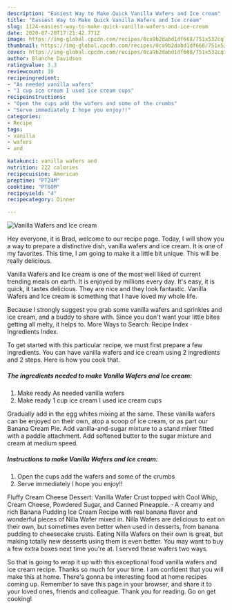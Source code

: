 ```yaml
---
description: "Easiest Way to Make Quick Vanilla Wafers and Ice cream"
title: "Easiest Way to Make Quick Vanilla Wafers and Ice cream"
slug: 1124-easiest-way-to-make-quick-vanilla-wafers-and-ice-cream
date: 2020-07-20T17:21:42.771Z
image: https://img-global.cpcdn.com/recipes/0ca9b2dabd1df668/751x532cq70/vanilla-wafers-and-ice-cream-recipe-main-photo.jpg
thumbnail: https://img-global.cpcdn.com/recipes/0ca9b2dabd1df668/751x532cq70/vanilla-wafers-and-ice-cream-recipe-main-photo.jpg
cover: https://img-global.cpcdn.com/recipes/0ca9b2dabd1df668/751x532cq70/vanilla-wafers-and-ice-cream-recipe-main-photo.jpg
author: Blanche Davidson
ratingvalue: 3.3
reviewcount: 10
recipeingredient:
- "As needed vanilla wafers"
- "1 cup ice cream I used ice cream cups"
recipeinstructions:
- "Open the cups add the wafers and some of the crumbs"
- "Serve immediately I hope you enjoy!!"
categories:
- Recipe
tags:
- vanilla
- wafers
- and

katakunci: vanilla wafers and 
nutrition: 222 calories
recipecuisine: American
preptime: "PT24M"
cooktime: "PT60M"
recipeyield: "4"
recipecategory: Dinner

---
```



![Vanilla Wafers and Ice cream](https://img-global.cpcdn.com/recipes/0ca9b2dabd1df668/751x532cq70/vanilla-wafers-and-ice-cream-recipe-main-photo.jpg)

Hey everyone, it is Brad, welcome to our recipe page. Today, I will show you a way to prepare a distinctive dish, vanilla wafers and ice cream. It is one of my favorites. This time, I am going to make it a little bit unique. This will be really delicious.

Vanilla Wafers and Ice cream is one of the most well liked of current trending meals on earth. It is enjoyed by millions every day. It's easy, it is quick, it tastes delicious. They are nice and they look fantastic. Vanilla Wafers and Ice cream is something that I have loved my whole life.

Because I strongly suggest you grab some vanilla wafers and sprinkles and ice cream, and a buddy to share with. Since you don&#39;t want your little bites getting all melty, it helps to. More Ways to Search: Recipe Index · Ingredients Index.


To get started with this particular recipe, we must first prepare a few ingredients. You can have vanilla wafers and ice cream using 2 ingredients and 2 steps. Here is how you cook that.

<!--inarticleads1-->

##### The ingredients needed to make Vanilla Wafers and Ice cream:

1. Make ready As needed vanilla wafers
1. Make ready 1 cup ice cream I used ice cream cups


Gradually add in the egg whites mixing at the same. These vanilla wafers can be enjoyed on their own, atop a scoop of ice cream, or as part our Banana Cream Pie. Add vanilla-and-sugar mixture to a stand mixer fitted with a paddle attachment. Add softened butter to the sugar mixture and cream at medium speed. 

<!--inarticleads2-->

##### Instructions to make Vanilla Wafers and Ice cream:

1. Open the cups add the wafers and some of the crumbs
1. Serve immediately I hope you enjoy!!


Fluffy Cream Cheese Dessert: Vanilla Wafer Crust topped with Cool Whip, Cream Cheese, Powdered Sugar, and Canned Pineapple. · A creamy and rich Banana Pudding Ice Cream Recipe with real banana flavor and wonderful pieces of Nilla Wafer mixed in. Nilla Wafers are delicious to eat on their own, but sometimes even better when used in desserts, from banana pudding to cheesecake crusts. Eating Nilla Wafers on their own is great, but making totally new desserts using them is even better. You may want to buy a few extra boxes next time you&#39;re at. I served these wafers two ways. 

So that is going to wrap it up with this exceptional food vanilla wafers and ice cream recipe. Thanks so much for your time. I am confident that you will make this at home. There's gonna be interesting food at home recipes coming up. Remember to save this page in your browser, and share it to your loved ones, friends and colleague. Thank you for reading. Go on get cooking!
